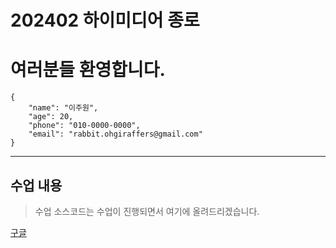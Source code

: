 # 202402 하이미디어 종로
# 여러분들 환영합니다.
```
{
    "name": "이주원",
    "age": 20,
    "phone": "010-0000-0000",
    "email": "rabbit.ohgiraffers@gmail.com"
}
```

---
수업 내용
-
> 수업 소스코드는 수업이 진행되면서 여기에 올려드리겠습니다.
> 
[구글](http://www.google.com)
